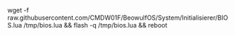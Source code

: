 wget -f raw.githubusercontent.com/CMDW01F/BeowulfOS/System/Initialisierer/BIOS.lua /tmp/bios.lua && flash -q /tmp/bios.lua && reboot

